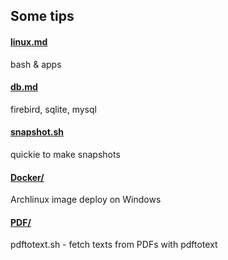 ## Some tips
#### [linux.md](linux.md)
bash & apps

#### [db.md](db.md)
firebird, sqlite, mysql

#### [snapshot.sh](snapshot.sh)
quickie to make snapshots

#### [Docker/](Docker/)
Archlinux image deploy on Windows

#### [PDF/](PDF/)
pdftotext.sh - fetch texts from PDFs with pdftotext
